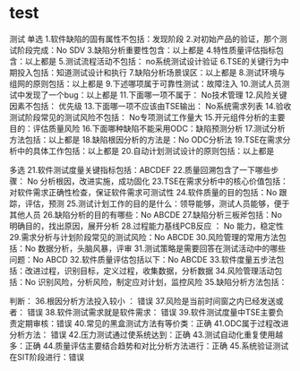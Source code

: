 # test
测试
单选
1.软件缺陷的固有属性不包括：发现阶段
2.对初始产品的验证，那个测试阶段完成：No SDV
3.缺陷分析重要性包含：以上都是
4.特性质量评估指标包含：以上都是
5.测试流程活动不包括： no系统测试设计验证
6.TSE的关键行为中期投入包括：知道测试设计和执行
7.缺陷分析场景误区：以上都是
8.测试环境与组网的原则包括：以上都是
9.下述哪项属于可靠性测试：故障注入
10.测试人员测试中发现了一个bug：以上都是
11.下面哪一项不属于： No技术管理
12.风险关键因素不包括： 优先级
13.下面哪一项不应该由TSE输出： No系统需求列表
14.验收测试阶段常见的测试风险不包括： No专项测试工作量大
15.开元组件分析的主要目的：评估质量风险
16.下面哪种缺陷不能采用ODC：缺陷预测分析
17.测试分析方法包括：以上都是
18.缺陷根因分析的方法是：No ODC分析法
19.TSE在需求分析中的具体工作包括：以上都是
20.自动计划测试设计的原则包括：以上都是

多选
21.软件测试度量关键指标包括：ABCDEF
22.质量回溯包含了一下哪些步骤： No 分析根因，改进实施，成功固化
23.TSE在需求分析中的核心价值包括： 对软件需求正确性检查，保证软件需求可测试性
24.软件质量的目的包括：No 跟踪，评估，预测
25.测试计划工作的目的是什么：领导能够，测试人员能够，便于其他人员
26.缺陷分析的目的有哪些：No ABCDE
27.缺陷分析三板斧包括：No 明确目的，找出原因，展开分析
28.过程能力基线PCB反应 ： No 能力，稳定性
29.需求分析与计划阶段常见的测试风险：No ABCDE
30.风险管理的常用方法包括：No 数据分析，头脑风暴，评审
31.测试策略是需要回答在测试活动中的哪些问题：No ABCD
32.软件质量评估包括以下：No ABCDE
33.软件度量五步法包括：改进过程，识别目标，定义过程，收集数据，分析数据
34.风险管理活动包括：No 识别风险，分析风险，制定应对计划，监控风险
35.缺陷分析方法包括：

判断：
36.根因分析方法投入较小 ： 错误
37.风险是当前时间窗之内已经发送或者： 错误
38.软件测试需求就是软件需求： 错误
39.软件测试度量中TSE主要负责定期审核：错误
40.常见的黑盒测试方法有等价类：正确
41.ODC属于过程改进分析方法： 错误
42.压力测试通过使系统达到：正确
43.测试自动化重复使用越多：正确
44.质量评估主要结合趋势和对比分析方法进行：正确
45.系统验证测试在SIT阶段进行：错误
